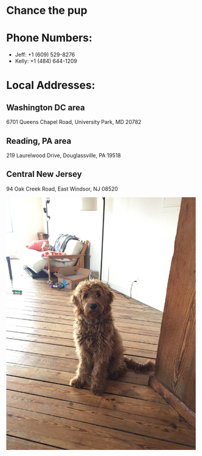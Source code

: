 # Chance the pup

# Phone Numbers:
   - Jeff: +1 (609) 529-8276
   - Kelly: +1 (484) 644-1209


# Local Addresses:

Washington DC area
------------------------------------------------
6701 Queens Chapel Road, University Park, MD 20782


Reading, PA area
------------------------------------------------
219 Laurelwood Drive, Douglassville, PA 19518


Central New Jersey
------------------------------------------------
94 Oak Creek Road, East Windsor, NJ 08520

<img src="IMG_2980.JPG" alt="hi" class="inline"/>


